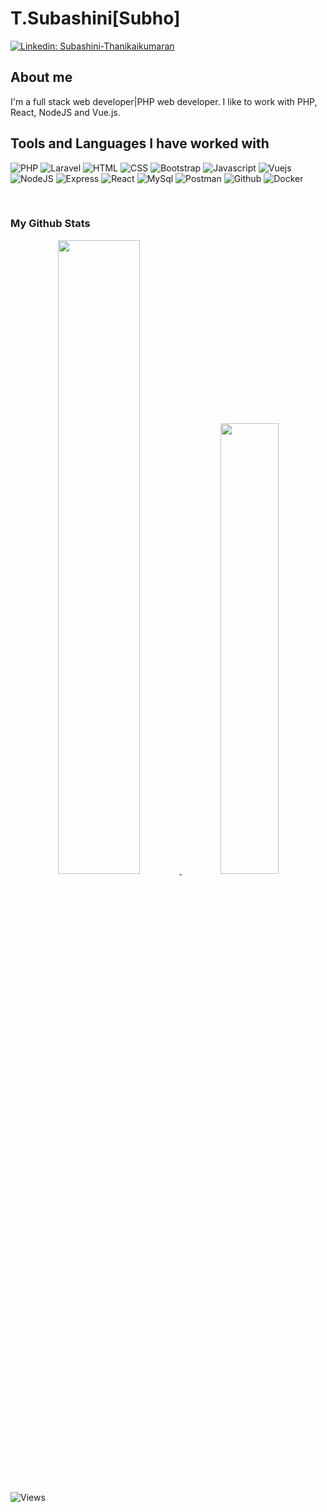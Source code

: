 # T.Subashini[Subho]

[![Linkedin: Subashini-Thanikaikumaran](https://img.shields.io/badge/Subashini-Thanikaikumaran-blue?style=flat-square&logo=Linkedin&logoColor=white&link=https://www.linkedin.com/in/subashini-thanikaikumaran/)](https://www.linkedin.com/in/subashini-thanikaikumaran/)

## About me 
I'm a full stack web developer|PHP web developer. I like to work with PHP, React, NodeJS and Vue.js.

## Tools and Languages I have worked with

![PHP](https://img.shields.io/badge/PHP-777BB4?style=for-the-badge&logo=php&logoColor=white)
![Laravel](https://img.shields.io/badge/laravel-white?style=for-the-badge&logoColor=red&logo=laravel)
![HTML](https://img.shields.io/badge/HTML5-E34F26?style=for-the-badge&logo=html5&logoColor=white)
![CSS](https://img.shields.io/badge/CSS-239120?&style=for-the-badge&logo=css3&logoColor=white)
![Bootstrap](https://img.shields.io/badge/Bootstrap-563D7C?style=for-the-badge&logo=bootstrap&logoColor=white)
![Javascript](https://img.shields.io/badge/JavaScript-F7DF1E?style=for-the-badge&logo=javascript&logoColor=black)
![Vuejs](https://img.shields.io/badge/vuejs-6EA26B?style=for-the-badge&logo=vuejs&logoColor=white)
![NodeJS](https://img.shields.io/badge/Node.js-43853D?style=for-the-badge&logo=node.js&logoColor=white)
![Express](https://img.shields.io/badge/Express.js-404D59?style=for-the-badge)
![React](https://img.shields.io/badge/React-20232A?style=for-the-badge&logo=react&logoColor=61DAFB)
![MySql](https://img.shields.io/badge/MySQL-00000F?style=for-the-badge&logo=mysql&logoColor=white)
![Postman](https://img.shields.io/badge/postman-FF8300?style=for-the-badge&logoColor=white&logo=postman)
![Github](https://img.shields.io/badge/github-8B001B?style=for-the-badge&logoColor=white&logo=github)
![Docker](https://img.shields.io/badge/docker-blue?style=for-the-badge&logoColor=white&logo=docker)
<!-- ![Material-UI](https://img.shields.io/badge/Material--UI-0081CB?style=for-the-badge&logo=material-ui&logoColor=white) -->
<!-- ![React-Router](https://img.shields.io/badge/React_Router-CA4245?style=for-the-badge&logo=react-router&logoColor=white) -->
<!-- ![Firebase](https://img.shields.io/badge/firebase-FFBA01?style=for-the-badge&logoColor=white&logo=firebase) -->
<!-- ![MongoDb](https://img.shields.io/badge/MongoDB-4EA94B?style=for-the-badge&logo=mongodb&logoColor=white) -->
<br>

### My Github Stats

<p align = "center">
  <!-- <img src = "https://github-readme-stats.vercel.app/api?username=subathanikaikumaran&show_icons=true&theme=tokyonight&line_height=27">
  <img src = "https://github-readme-stats.vercel.app/api/top-langs/?username=subathanikaikumaran&theme=tokyonight&hide_border=true&include_all_commits=false&count_private=true&layout=compact"> -->


<a href="https://github.com/subathanikaikumaran">
    <img src="https://github-readme-stats-git-masterrstaa-rickstaa.vercel.app/api?username=subathanikaikumaran&count_private=true&show_icons=true&theme=tokyonight&hide_border=true" width="51%" />
</a>
<a href="https://github.com/subathanikaikumaran">
  <img src="https://github-readme-stats-git-masterrstaa-rickstaa.vercel.app/api/top-langs/?username=subathanikaikumaran&theme=tokyonight&layout=compact&hide=python,css,tcl,hack&hide_border=true" width="43%" />
</a>
</p>


<p align="left"> <img src="https://komarev.com/ghpvc/?username=subathanikaikumaran" alt="Views" /> </p>

<!-- ### GITHUB TROPHIES

[![trophy](https://github-profile-trophy.vercel.app/?username=subathanikaikumaran)](https://github.com/ryo-ma/github-profile-trophy)<br>

![GitHub streak stats](https://github-readme-streak-stats.herokuapp.com/?user=subathanikaikumaran)   -->


<!--
**subathanikaikumaran/subathanikaikumaran** is a ✨ _special_ ✨ repository because its `README.md` (this file) appears on your GitHub profile.

Here are some ideas to get you started:

- 🔭 I’m currently working on ...
- 🌱 I’m currently learning ...
- 👯 I’m looking to collaborate on ...
- 🤔 I’m looking for help with ...
- 💬 Ask me about ...
- 📫 How to reach me: ...
- 😄 Pronouns: ...
- ⚡ Fun fact: ...
-->
